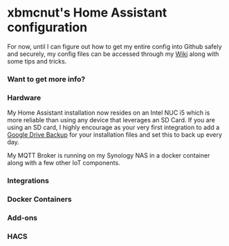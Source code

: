 # xbmcnut's Home Assistant configuration
For now, until I can figure out how to get my entire config into Github safely and securely, my config files can be accessed through my [Wiki](https://github.com/xbmcnut/Hass.ioConfig/wiki "Pete's Wiki") along with some tips and tricks. 
### Want to get more info?
### Hardware
My Home Assistant installation now resides on an Intel NUC i5 which is more reliable than using any device that leverages an SD Card. If you are using an SD card, I highly encourage as your very first integration to add a [Google Drive Backup](https://github.com/sabeechen/hassio-google-drive-backup "Hass.io Google Drive Backup Add-on") for your installation files and set this to back up every day.

My MQTT Broker is running on my Synology NAS in a docker container along with a few other IoT components.
### Integrations
### Docker Containers
### Add-ons
### HACS
